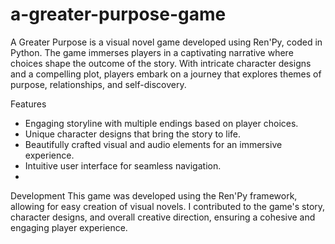 # a-greater-purpose-game

A Greater Purpose is a visual novel game developed using Ren'Py, coded in Python. The game immerses players in a captivating narrative where choices shape the outcome of the story. With intricate character designs and a compelling plot, players embark on a journey that explores themes of purpose, relationships, and self-discovery.

Features
- Engaging storyline with multiple endings based on player choices.
- Unique character designs that bring the story to life.
- Beautifully crafted visual and audio elements for an immersive experience.
- Intuitive user interface for seamless navigation.
- 
Development
This game was developed using the Ren'Py framework, allowing for easy creation of visual novels. I contributed to the game's story, character designs, and overall creative direction, ensuring a cohesive and engaging player experience.
